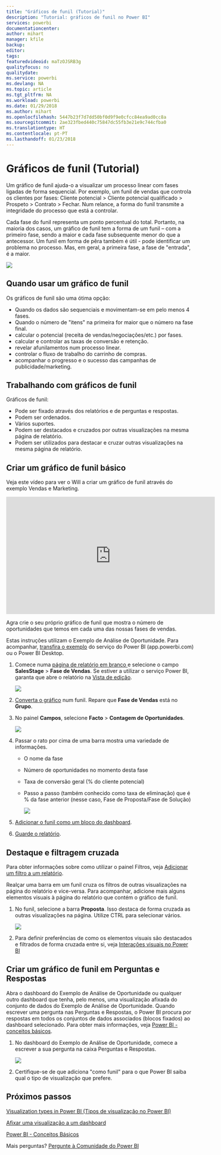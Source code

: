 ```yaml
---
title: "Gráficos de funil (Tutorial)"
description: "Tutorial: gráficos de funil no Power BI"
services: powerbi
documentationcenter: 
author: mihart
manager: kfile
backup: 
editor: 
tags: 
featuredvideoid: maTzOJSRB3g
qualityfocus: no
qualitydate: 
ms.service: powerbi
ms.devlang: NA
ms.topic: article
ms.tgt_pltfrm: NA
ms.workload: powerbi
ms.date: 01/29/2018
ms.author: mihart
ms.openlocfilehash: 5447b23f7d7dd50bf0d9f9e0cfcc84ea9ad0cc8a
ms.sourcegitcommit: 2ae323fbed440c75847dc55fb3e21e9c744cfba0
ms.translationtype: HT
ms.contentlocale: pt-PT
ms.lasthandoff: 01/23/2018
---
```

# <a name="funnel-charts-tutorial"></a>Gráficos de funil (Tutorial)
Um gráfico de funil ajuda-o a visualizar um processo linear com fases ligadas de forma sequencial. Por exemplo, um funil de vendas que controla os clientes por fases: Cliente potencial \> Cliente potencial qualificado \> Prospeto \> Contrato \> Fechar.  Num relance, a forma do funil transmite a integridade do processo que está a controlar.

Cada fase do funil representa um ponto percentual do total. Portanto, na maioria dos casos, um gráfico de funil tem a forma de um funil – com a primeiro fase, sendo a maior e cada fase subsequente menor do que a antecessor.  Um funil em forma de pêra também é útil - pode identificar um problema no processo.  Mas, em geral, a primeira fase, a fase de "entrada", é a maior.

![](media/power-bi-visualization-funnel-charts/funnelplain.png)

## <a name="when-to-use-a-funnel-chart"></a>Quando usar um gráfico de funil
Os gráficos de funil são uma ótima opção:

* Quando os dados são sequenciais e movimentam-se em pelo menos 4 fases.
* Quando o número de "itens" na primeira for maior que o número na fase final.
* calcular o potencial (receita de vendas/negociações/etc.) por fases.
* calcular e controlar as taxas de conversão e retenção.
* revelar afunilamentos num processo linear.
* controlar o fluxo de trabalho do carrinho de compras.
* acompanhar o progresso e o sucesso das campanhas de publicidade/marketing.

## <a name="working-with-funnel-charts"></a>Trabalhando com gráficos de funil
Gráficos de funil:

* Pode ser fixado através dos relatórios e de perguntas e respostas.
* Podem ser ordenados.
* Vários suportes.
* Podem ser destacados e cruzados por outras visualizações na mesma página de relatório.
* Podem ser utilizados para destacar e cruzar outras visualizações na mesma página de relatório.

## <a name="create-a-basic-funnel-chart"></a>Criar um gráfico de funil básico
Veja este vídeo para ver o Will a criar um gráfico de funil através do exemplo Vendas e Marketing.

<iframe width="560" height="315" src="https://www.youtube.com/embed/qKRZPBnaUXM" frameborder="0" allow="autoplay; encrypted-media" allowfullscreen></iframe>


Agra crie o seu próprio gráfico de funil que mostra o número de oportunidades que temos em cada uma das nossas fases de vendas.

Estas instruções utilizam o Exemplo de Análise de Oportunidade. Para acompanhar, [transfira o exemplo](sample-datasets.md) do serviço do Power BI (app.powerbi.com) ou o Power BI Desktop.   

1. Comece numa [página de relatório em branco ](power-bi-report-add-page.md) e selecione o campo **SalesStage** \> **Fase de Vendas**. Se estiver a utilizar o serviço Power BI, garanta que abre o relatório na [Vista de edição](service-interact-with-a-report-in-editing-view.md).
   
    ![](media/power-bi-visualization-funnel-charts/funnelselectfield_new.png)
2. [Converta o gráfico](power-bi-report-change-visualization-type.md) num funil. Repare que **Fase de Vendas** está no **Grupo**. 
3. No painel **Campos**, selecione **Facto** \> **Contagem de Oportunidades**.
   
    ![](media/power-bi-visualization-funnel-charts/power-bi-funnel.png)
4. Passar o rato por cima de uma barra mostra uma variedade de informações.
   
   * O nome da fase
   * Número de oportunidades no momento desta fase
   * Taxa de conversão geral (% do cliente potencial) 
   * Passo a passo (também conhecido como taxa de eliminação) que é % da fase anterior (nesse caso, Fase de Proposta/Fase de Solução)
     
     ![](media/power-bi-visualization-funnel-charts/funnelhover_new.png)
5. [Adicionar o funil como um bloco do dashboard](service-dashboard-tiles.md). 
6. [Guarde o relatório](service-report-save.md).

## <a name="highlighting-and-cross-filtering"></a>Destaque e filtragem cruzada
Para obter informações sobre como utilizar o painel Filtros, veja [Adicionar um filtro a um relatório](power-bi-report-add-filter.md).

Realçar uma barra em um funil cruza os filtros de outras visualizações na página do relatório e vice-versa. Para acompanhar, adicione mais alguns elementos visuais à página do relatório que contém o gráfico de funil.

1. No funil, selecione a barra **Proposta**. Isso destaca de forma cruzada as outras visualizações na página. Utilize CTRL para selecionar vários.
   
   ![](media/power-bi-visualization-funnel-charts/funnelchartnoowl.gif)
2. Para definir preferências de como os elementos visuais são destacados e filtrados de forma cruzada entre si, veja [Interações visuais no Power BI](service-reports-visual-interactions.md)

## <a name="create-a-funnel-chart-in-qa"></a>Criar um gráfico de funil em Perguntas e Respostas
Abra o dashboard do Exemplo de Análise de Oportunidade ou qualquer outro dashboard que tenha, pelo menos, uma visualização afixada do conjunto de dados do Exemplo de Análise de Oportunidade.  Quando escrever uma pergunta nas Perguntas e Respostas, o Power BI procura por respostas em todos os conjuntos de dados associados (blocos fixados) ao dashboard selecionado. Para obter mais informações, veja [Power BI - conceitos básicos](service-basic-concepts.md).

1. No dashboard do Exemplo de Análise de Oportunidade, comece a escrever a sua pergunta na caixa Perguntas e Respostas.
   
   ![](media/power-bi-visualization-funnel-charts/funnelfromqna_new.png)
   
2. Certifique-se de que adiciona "como funil" para o que Power BI saiba qual o tipo de visualização que prefere.

## <a name="next-steps"></a>Próximos passos
[Visualization types in Power BI (Tipos de visualização no Power BI)](power-bi-visualization-types-for-reports-and-q-and-a.md)

[Afixar uma visualização a um dashboard](service-dashboard-pin-tile-from-report.md)

[Power BI - Conceitos Básicos](service-basic-concepts.md)

Mais perguntas? [Pergunte à Comunidade do Power BI](http://community.powerbi.com/)

